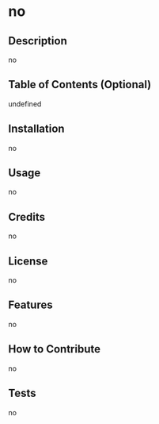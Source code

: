 # no

## Description

no

## Table of Contents (Optional)

undefined

## Installation

no

## Usage

no

## Credits

no

## License

no

## Features

no

## How to Contribute

no

## Tests

no